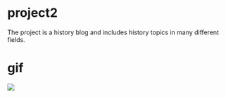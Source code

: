# project2

The project is a history blog and includes history topics in many different fields.


# gif
![](https://github.com/cymars/project2/blob/main/history.gif)


